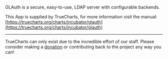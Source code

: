 GLAuth is a secure, easy-to-use, LDAP server with configurable backends.

This App is supplied by TrueCharts, for more information visit the manual: [https://truecharts.org/charts/incubator/glauth](https://truecharts.org/charts/incubator/glauth)

---

TrueCharts can only exist due to the incredible effort of our staff.
Please consider making a [donation](https://truecharts.org/sponsor) or contributing back to the project any way you can!
